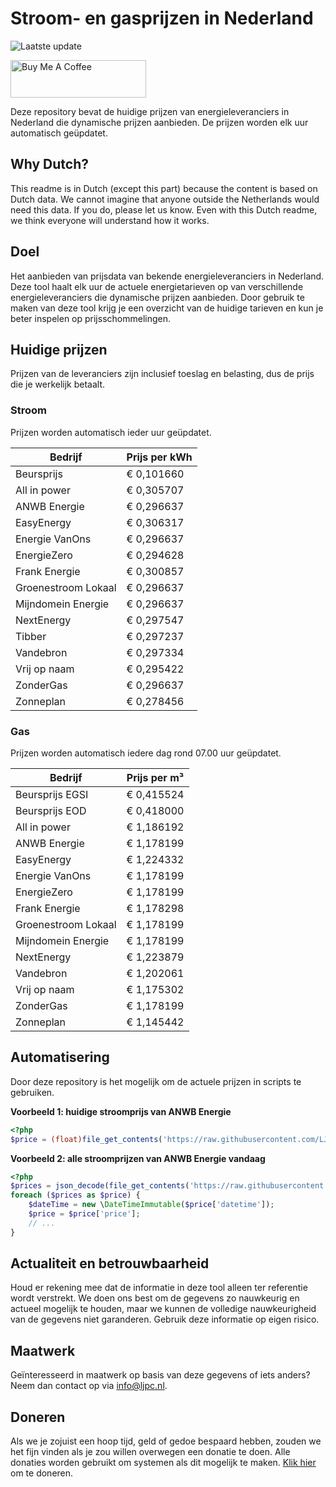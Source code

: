 # Stroom- en gasprijzen in Nederland

![Laatste update](https://img.shields.io/badge/laatste%20update-2023--04--19%2010%3A14%20CET-brightgreen)

<a href="https://www.buymeacoffee.com/Lars-" target="_blank"><img src="https://cdn.buymeacoffee.com/buttons/v2/default-orange.png" alt="Buy Me A Coffee" height="60" style="height: 60px !important;width: 217px !important;" ></a>

Deze repository bevat de huidige prijzen van energieleveranciers in Nederland die dynamische prijzen aanbieden. De prijzen worden elk uur automatisch geüpdatet.

## Why Dutch?

This readme is in Dutch (except this part) because the content is based on Dutch data. We cannot imagine that anyone outside the Netherlands would need this data. If you do, please let us know. Even with this Dutch readme, we think
everyone will understand how it works.

## Doel

Het aanbieden van prijsdata van bekende energieleveranciers in Nederland. Deze tool haalt elk uur de actuele energietarieven op van verschillende energieleveranciers die dynamische prijzen aanbieden. Door gebruik te maken van deze tool
krijg je een overzicht van de huidige tarieven en kun je beter inspelen op prijsschommelingen.

## Huidige prijzen

Prijzen van de leveranciers zijn inclusief toeslag en belasting, dus de prijs die je werkelijk betaalt.

### Stroom

Prijzen worden automatisch ieder uur geüpdatet.

 Bedrijf | Prijs per kWh 
---------|---------------
Beursprijs | € 0,101660
All in power | € 0,305707
ANWB Energie | € 0,296637
EasyEnergy | € 0,306317
Energie VanOns | € 0,296637
EnergieZero | € 0,294628
Frank Energie | € 0,300857
Groenestroom Lokaal | € 0,296637
Mijndomein Energie | € 0,296637
NextEnergy | € 0,297547
Tibber | € 0,297237
Vandebron | € 0,297334
Vrij op naam | € 0,295422
ZonderGas | € 0,296637
Zonneplan | € 0,278456


### Gas

Prijzen worden automatisch iedere dag rond 07.00 uur geüpdatet.

 Bedrijf | Prijs per m³ 
---------|--------------
Beursprijs EGSI | € 0,415524
Beursprijs EOD | € 0,418000
All in power | € 1,186192
ANWB Energie | € 1,178199
EasyEnergy | € 1,224332
Energie VanOns | € 1,178199
EnergieZero | € 1,178199
Frank Energie | € 1,178298
Groenestroom Lokaal | € 1,178199
Mijndomein Energie | € 1,178199
NextEnergy | € 1,223879
Vandebron | € 1,202061
Vrij op naam | € 1,175302
ZonderGas | € 1,178199
Zonneplan | € 1,145442


## Automatisering

Door deze repository is het mogelijk om de actuele prijzen in scripts te gebruiken.

**Voorbeeld 1: huidige stroomprijs van ANWB Energie**

```php
<?php
$price = (float)file_get_contents('https://raw.githubusercontent.com/LJPc-solutions/Stroomprijzen-NL/master/prijzen-elektriciteit/anwb-energie-nu.txt');

```

**Voorbeeld 2: alle stroomprijzen van ANWB Energie vandaag**

```php
<?php
$prices = json_decode(file_get_contents('https://raw.githubusercontent.com/LJPc-solutions/Stroomprijzen-NL/master/prijzen-elektriciteit/all-in-power-vandaag.json'),true);
foreach ($prices as $price) {
    $dateTime = new \DateTimeImmutable($price['datetime']);
    $price = $price['price'];
    // ...
}
```

## Actualiteit en betrouwbaarheid

Houd er rekening mee dat de informatie in deze tool alleen ter referentie wordt verstrekt. We doen ons best om de gegevens zo nauwkeurig en actueel mogelijk te houden, maar we kunnen de volledige nauwkeurigheid van de gegevens niet
garanderen. Gebruik deze informatie op eigen risico.

## Maatwerk

Geïnteresseerd in maatwerk op basis van deze gegevens of iets anders? Neem dan contact op
via [info@ljpc.nl](mailto:info@ljpc.nl?subject=Energie%20prijzen).

## Doneren

Als we je zojuist een hoop tijd, geld of gedoe bespaard hebben, zouden we het fijn vinden als je zou willen overwegen een
donatie te doen. Alle donaties worden gebruikt om systemen als dit mogelijk te
maken. [Klik hier](https://www.buymeacoffee.com/Lars-) om te doneren.
